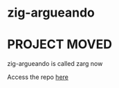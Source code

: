 # zig-argueando


# PROJECT MOVED


zig-argueando is called zarg now


Access the repo [here](https://github.com/d4c7/zarg)

